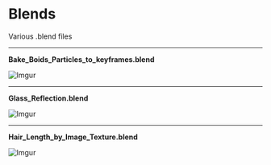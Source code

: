 # Blends
Various .blend files

---------------------

**Bake_Boids_Particles_to_keyframes.blend**

![Imgur](https://i.imgur.com/AZce2B7.png)

---------------------

**Glass_Reflection.blend**

![Imgur](https://i.imgur.com/zDeU3EJ.png)

---------------------

**Hair_Length_by_Image_Texture.blend**

![Imgur](https://i.imgur.com/JUvkL6f.jpg)
